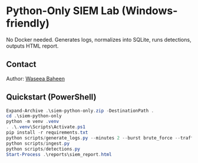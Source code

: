 
# Python-Only SIEM Lab (Windows-friendly)
No Docker needed. Generates logs, normalizes into SQLite, runs detections, outputs HTML report.

## Contact
Author: [Waseea Baheen](mailto:waseea.baheen@gmail.com)

## Quickstart (PowerShell)
```powershell
Expand-Archive .\siem-python-only.zip -DestinationPath .
cd .\siem-python-only
python -m venv .venv
. .\.venv\Scripts\Activate.ps1
pip install -r requirements.txt
python scripts/generate_logs.py --minutes 2 --burst brute_force --traffic web
python scripts/ingest.py
python scripts/detections.py
Start-Process .\reports\siem_report.html
```

